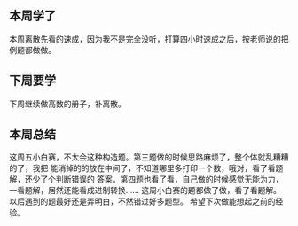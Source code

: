## 本周学了
本周离散先看的速成，因为我不是完全没听，打算四小时速成之后，按老师说的把例题都做做。
## 下周要学
下周继续做高数的册子，补离散。
## 本周总结
这周五小白赛，不太会这种构造题。第三题做的时候思路麻烦了，整个体就乱糟糟的了，我把
能消掉的的放在中间了，不知道哪里多打印一个数，哦对，看了看题解，还少了个判断错误的
答案。第四题也看了看，自己做的时候感觉无能为力，一看题解，居然还能看成进制转换......
这周小白赛的题都做了做，看了看题解。以后遇到的题最好还是弄明白，不然错过好多题型。
希望下次做能想起之前的经验。
